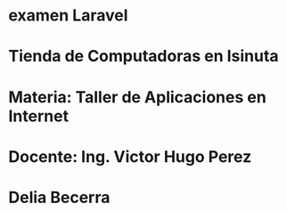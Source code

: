 
# examen Laravel
# Tienda de Computadoras en Isinuta
# Materia: Taller de Aplicaciones en Internet
# Docente: Ing. Victor Hugo Perez
# Delia Becerra